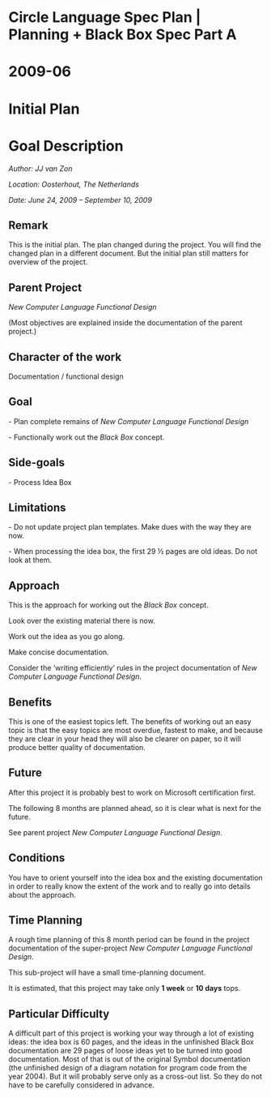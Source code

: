 ﻿Circle Language Spec Plan | Planning + Black Box Spec Part A
===========================================================

2009-06
=======

Initial Plan
============

Goal Description
=================


*Author: JJ van Zon*

*Location: Oosterhout, The Netherlands*

*Date: June 24, 2009 – September 10, 2009*

## **Remark**
This is the initial plan. The plan changed during the project. You will find the changed plan in a different document. But the initial plan still matters for overview of the project.
## **Parent Project**
*New Computer Language Functional Design*

(Most objectives are explained inside the documentation of the parent project.)
## **Character of the work**
Documentation / functional design
## **Goal**
\- Plan complete remains of *New Computer Language Functional Design*

\- Functionally work out the *Black Box* concept.
## **Side-goals**
\- Process Idea Box
## **Limitations**
\- Do not update project plan templates. Make dues with the way they are now.

\- When processing the idea box, the first 29 ½ pages are old ideas. Do not look at them.
## **Approach**
This is the approach for working out the *Black Box* concept.

Look over the existing material there is now.

Work out the idea as you go along.

Make concise documentation.

Consider the ‘writing efficiently’ rules in the project documentation of *New Computer Language Functional Design*.
## **Benefits**
This is one of the easiest topics left. The benefits of working out an easy topic is that the easy topics are most overdue, fastest to make, and because they are clear in your head they will also be clearer on paper, so it will produce better quality of documentation.
## **Future**
After this project it is probably best to work on Microsoft certification first.

The following 8 months are planned ahead, so it is clear what is next for the future.

See parent project *New Computer Language Functional Design*.
## **Conditions**
You have to orient yourself into the idea box and the existing documentation in order to really know the extent of the work and to really go into details about the approach.
## **Time Planning**
A rough time planning of this 8 month period can be found in the project documentation of the super-project *New Computer Language Functional Design*.

This sub-project will have a small time-planning document.

It is estimated, that this project may take only **1 week** or **10 days** tops.
## **Particular Difficulty**
A difficult part of this project is working your way through a lot of existing ideas: the idea box is 60 pages, and the ideas in the unfinished Black Box documentation are 29 pages of loose ideas yet to be turned into good documentation. Most of that is out of the original Symbol documentation (the unfinished design of a diagram notation for program code from the year 2004). But it will probably serve only as a cross-out list. So they do not have to be carefully considered in advance.

